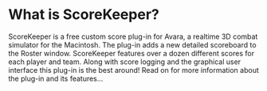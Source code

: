# What is ScoreKeeper?

ScoreKeeper is a free custom score plug-in for Avara, a realtime 3D combat simulator for the 
Macintosh. The plug-in adds a new detailed scoreboard to the Roster window. ScoreKeeper features 
over a dozen different scores for each player and team. Along with score logging and the graphical 
user interface this plug-in is the best around! Read on for more information about the plug-in and its 
features...